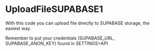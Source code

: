 # UploadFileSUPABASE1

With this code you can upload file directly to SUPABASE storage, the easiest way.

Remember to put your credentials (SUPABASE_URL, SUPABASE_ANON_KEY) found in SETTINGS>API
